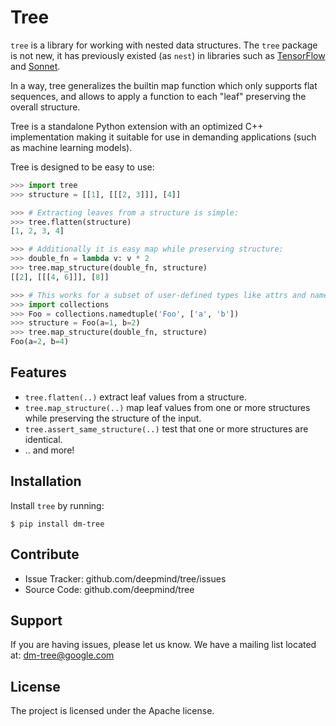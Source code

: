 # Tree

`tree` is a library for working with nested data structures. The `tree` package
is not new, it has previously existed (as `nest`) in libraries such as
[TensorFlow](https://github.com/tensorflow/tensorflow) and
[Sonnet](https://github.com/deepmind/sonnet).

In a way, tree generalizes the builtin map function which only supports flat
sequences, and allows to apply a function to each "leaf" preserving the overall
structure.

Tree is a standalone Python extension with an optimized C++ implementation
making it suitable for use in demanding applications (such as machine learning
models).

Tree is designed to be easy to use:

```python
>>> import tree
>>> structure = [[1], [[[2, 3]]], [4]]

>>> # Extracting leaves from a structure is simple:
>>> tree.flatten(structure)
[1, 2, 3, 4]

>>> # Additionally it is easy map while preserving structure:
>>> double_fn = lambda v: v * 2
>>> tree.map_structure(double_fn, structure)
[[2], [[[4, 6]]], [8]]

>>> # This works for a subset of user-defined types like attrs and namedtuples:
>>> import collections
>>> Foo = collections.namedtuple('Foo', ['a', 'b'])
>>> structure = Foo(a=1, b=2)
>>> tree.map_structure(double_fn, structure)
Foo(a=2, b=4)
```

## Features

- `tree.flatten(..)` extract leaf values from a structure.
- `tree.map_structure(..)` map leaf values from one or more structures while
  preserving the structure of the input.
- `tree.assert_same_structure(..)` test that one or more structures are identical.
- .. and more!

## Installation

Install `tree` by running:

```shell
$ pip install dm-tree
```

## Contribute

- Issue Tracker: github.com/deepmind/tree/issues
- Source Code: github.com/deepmind/tree

## Support

If you are having issues, please let us know.
We have a mailing list located at: dm-tree@google.com

## License

The project is licensed under the Apache license.
